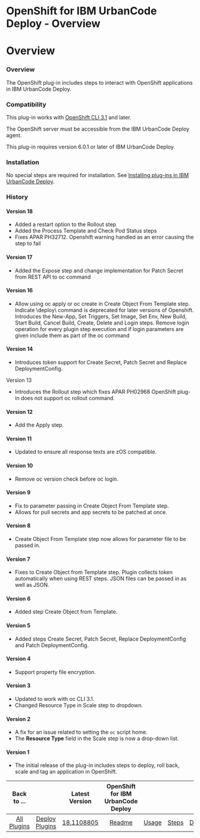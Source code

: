 
OpenShift for IBM UrbanCode Deploy - Overview
=============================================

# Overview


### Overview



The OpenShift plug-in includes steps to interact with OpenShift applications in IBM UrbanCode Deploy.

### Compatibility

This plug-in works with [OpenShift CLI 3.1](https://docs.openshift.com/enterprise/3.1/cli_reference/get_started_cli.html) and later.

The OpenShift server must be accessible from the IBM UrbanCode Deploy agent.

This plug-in requires version 6.0.1 or later of IBM UrbanCode Deploy.

### Installation

No special steps are required for installation. See [Installing plug-ins in IBM UrbanCode Deploy](https://www.urbancode.com/resource/installing-plug-ins-in-urbancode-products/ "Installing plug-ins in IBM UrbanCode Deploy").

### History

#### Version 18

* Added a restart option to the Rollout step
* Added the Process Template and Check Pod Status steps
* Fixes APAR PH32712. Openshift warning handled as an error causing the step to fail

#### Version 17

* Added the Expose step and change implementation for Patch Secret from REST API to oc command

#### Version 16

* Allow using oc apply or oc create in Create Object From Template step. Indicate \deploy\ command is deprecated for later versions of Openshift. Introduces the New-App, Set Triggers, Set Image, Set Env, New Build, Start Build, Cancel Build, Create, Delete and Login steps. Remove login operation for every plugin step execution and if login parameters are given include them as part of the oc command

#### Version 14

* Introduces token support for Create Secret, Patch Secret and Replace DeploymentConfig.

Version 13

* Introduces the Rollout step which fixes APAR PH02968 OpenShift plug-in does not support oc rollout command.

#### Version 12

* Add the Apply step.

#### Version 11

* Updated to ensure all response texts are zOS compatible.

#### Version 10

* Remove oc version check before oc login.

#### Version 9

* Fix to parameter passing in Create Object From Template step.
* Allows for pull secrets and app secrets to be patched at once.

#### Version 8

* Create Object From Template step now allows for parameter file to be passed in.

#### Version 7

* Fixes to Create Object from Template step. Plugin collects token automatically when using REST steps. JSON files can be passed in as well as JSON.

#### Version 6

* Added step Create Object from Template.

#### Version 5

* Added steps Create Secret, Patch Secret, Replace DeploymentConfig and Patch DeploymentConfig.

#### Version 4

* Support property file encryption.

#### Version 3

* Updated to work with oc CLI 3.1.
* Changed Resource Type in Scale step to dropdown.

#### Version 2

* A fix for an issue related to setting the `oc` script home.
* The **Resource Type** field in the Scale step is now a drop-down list.

#### Version 1

* The initial release of the plug-in includes steps to deploy, roll back, scale and tag an application in OpenShift.


|Back to ...||Latest Version|OpenShift for IBM UrbanCode Deploy ||||
| :---: | :---: | :---: | :---: | :---: | :---: | :---: |
|[All Plugins](../../index.md)|[Deploy Plugins](../README.md)|[18.1108805](https://raw.githubusercontent.com/UrbanCode/IBM-UCD-PLUGINS/main/files/openshift/openshift-18.1108805.zip)|[Readme](README.md)|[Usage](usage.md)|[Steps](steps.md)|[Downloads](downloads.md)|
